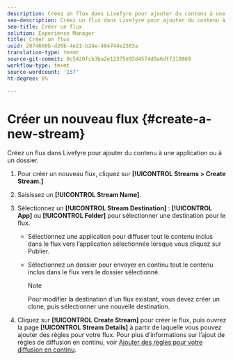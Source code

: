 ```yaml
---
description: Créez un flux dans Livefyre pour ajouter du contenu à une application ou à un dossier.
seo-description: Créez un flux dans Livefyre pour ajouter du contenu à une application ou à un dossier.
seo-title: Créer un flux
solution: Experience Manager
title: Créer un flux
uuid: 2874660b-d26b-4e21-b24e-484744e2303a
translation-type: tm+mt
source-git-commit: 0c5420fcb3ba2e12375e92d4574d0a6dff310869
workflow-type: tm+mt
source-wordcount: '157'
ht-degree: 0%

---
```



# Créer un nouveau flux {#create-a-new-stream}

Créez un flux dans Livefyre pour ajouter du contenu à une application ou à un dossier.

1. Pour créer un nouveau flux, cliquez sur **[!UICONTROL Streams > Create Stream.]**
1. Saisissez un **[!UICONTROL Stream Name]**.
1. Sélectionnez un **[!UICONTROL Stream Destination]** : **[!UICONTROL App]** ou **[!UICONTROL Folder]** pour sélectionner une destination pour le flux.

   * Sélectionnez une application pour diffuser tout le contenu inclus dans le flux vers l’application sélectionnée lorsque vous cliquez sur Publier.
   * Sélectionnez un dossier pour envoyer en continu tout le contenu inclus dans le flux vers le dossier sélectionné.

      >[!NOTE]
      >
      >Pour modifier la destination d&#39;un flux existant, vous devez créer un clone, puis sélectionner une nouvelle destination.

1. Cliquez sur **[!UICONTROL Create Stream]** pour créer le flux, puis ouvrez la page **[!UICONTROL Stream Details]** à partir de laquelle vous pouvez ajouter des règles pour votre flux. Pour plus d’informations sur l’ajout de règles de diffusion en continu, voir [Ajouter des règles pour votre diffusion en continu](../c-streams/t-add-rules-for-your-stream.md#t_add_rules_for_your_stream).
